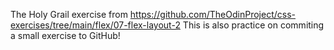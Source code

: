 The Holy Grail exercise from https://github.com/TheOdinProject/css-exercises/tree/main/flex/07-flex-layout-2
This is also practice on commiting a small exercise to GitHub!
